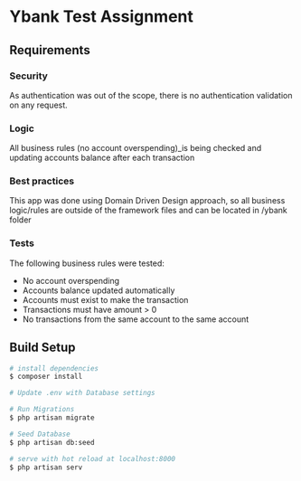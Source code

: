 # Ybank Test Assignment
## Requirements
### Security
As authentication was out of the scope, there is no authentication validation on any request. 

### Logic
All business rules (no account overspending)_is being checked and updating accounts balance after each transaction

### Best practices
This app was done using Domain Driven Design approach, so all business logic/rules are outside of the framework files and can be located in /ybank folder

### Tests
The following business rules were tested:

 - No account overspending
 - Accounts balance updated automatically
 - Accounts must exist to make the transaction
 - Transactions must have amount > 0
 - No transactions from the same account to the same account

## Build Setup

```bash
# install dependencies
$ composer install

# Update .env with Database settings

# Run Migrations
$ php artisan migrate

# Seed Database
$ php artisan db:seed

# serve with hot reload at localhost:8000
$ php artisan serv

```
